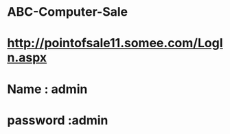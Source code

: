 # ABC-Computer-Sale


# http://pointofsale11.somee.com/LogIn.aspx

# Name     : admin
# password :admin


